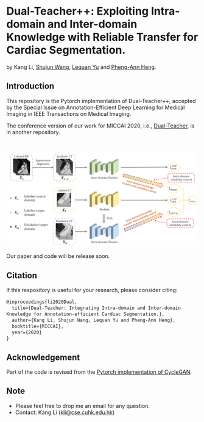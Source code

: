 # Dual-Teacher++: Exploiting Intra-domain and Inter-domain Knowledge with Reliable Transfer for Cardiac Segmentation.

by Kang Li, [Shujun Wang](https://www.cse.cuhk.edu.hk/~sjwang), [Lequan Yu](https://yulequan.github.io/) and [Pheng-Ann Heng](http://www.cse.cuhk.edu.hk/~pheng/).

## Introduction
This repository is the Pytorch implementation of Dual-Teacher++, accepted by the Special Issue on Annotation-Efficient Deep Learning for Medical Imaging in IEEE Transactions on Medical Imaging.

The conference version of our work for MICCAI 2020, i.e., [Dual-Teacher](https://link.springer.com/chapter/10.1007/978-3-030-59710-8_41), is in another repository.

<br/>
<p align="center">
  <img src="fig/main_frame.png">
</p>


Our paper and code will be release soon.


## Citation
If this respository is useful for your research, please consider citing:
```angular2html
@inproceedings{li2020Dual,
  title={Dual-Teacher: Integrating Intra-domain and Inter-domain Knowledge for Annotation-efficient Cardiac Segmentation.},
  author={Kang Li, Shujun Wang, Lequan Yu and Pheng-Ann Heng},
  booktitle={MICCAI}, 
  year={2020}
}
```


## Acknowledgement
Part of the code is revised from the [Pytorch implementation of CycleGAN](https://github.com/junyanz/pytorch-CycleGAN-and-pix2pix).

## Note
* Please feel free to drop me an email for any question.
* Contact: Kang Li (kli@cse.cuhk.edu.hk)
